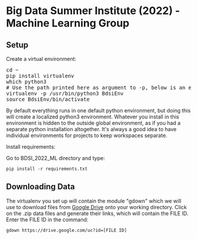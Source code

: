 # Big Data Summer Institute (2022) - Machine Learning Group

## Setup

Create a virtual environment:

<pre>
cd ~
pip install virtualenv
which python3
# Use the path printed here as argument to -p, below is an example
virtualenv -p /usr/bin/python3 BdsiEnv
source BdsiEnv/bin/activate
</pre>

By default everything runs in one default python environment,
but doing this will create a localized python3 environment. Whatever you install
in this environment is hidden to the outside global environment, as if you had
a separate python installation altogether. It's always a good idea
to have individual environments for projects to keep workspaces separate.

Install requirements:

Go to BDSI_2022_ML directory and type:

`pip install -r requirements.txt`

## Downloading Data

The virtualenv you set up will contain the module "gdown" which we will use to download files from [Google Drive](https://drive.google.com/drive/folders/1g3afNfIAtbYOcQtRBsxBUjn9tSVoNFW7?usp=sharing) onto your working directory. Click on the .zip data files and generate their links, which will contain the FILE ID. Enter the FILE ID in the command:

`gdown https://drive.google.com/uc?id=[FILE ID]`


